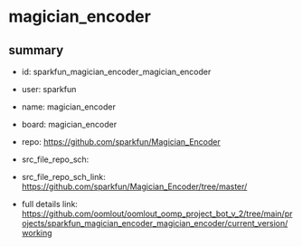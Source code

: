# magician_encoder
 
## summary 
* id: sparkfun_magician_encoder_magician_encoder
* user: sparkfun
* name: magician_encoder
* board: magician_encoder
* repo: https://github.com/sparkfun/Magician_Encoder



* src_file_repo_sch: 
* src_file_repo_sch_link: https://github.com/sparkfun/Magician_Encoder/tree/master/
* full details link: https://github.com/oomlout/oomlout_oomp_project_bot_v_2/tree/main/projects/sparkfun_magician_encoder_magician_encoder/current_version/working  







